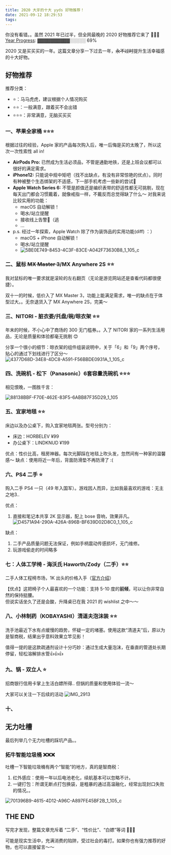 ```yaml
---
title: 2020 大牙的十大 yyds 好物推荐！
date: 2021-09-12 18:29:53
tags:
---
```



你没有看错。。虽然 2021 年已过半，但全网最晚的 2020 好物推荐它来了 🥰🥰🥰
[Year Progress](https://twitter.com/year_progress): ▓▓▓▓▓▓▓▓▓▓░░░░░ 69%

2020 又是买买买的一年。这篇文章分享一下过去一年，~~永不过时~~提升生活幸福感的十大好物。

<!--more--> 

## 好物推荐
推荐分类：

- ⭐️：马马虎虎，建议根据个人情况购买
- ⭐️⭐️：一般满意，跟着买不会出错
- ⭐️⭐️⭐️：非常满意，无脑买买买

### 一、苹果全家桶 ⭐️⭐️⭐️

根据过往的经验，Apple 家的产品每次购入后，唯一后悔是买的太晚了，所以这次一次性索性 all in!

- **AirPods Pro:** 已然成为生活必须品，不管是通勤地铁，还是上班会议都可以很好的满足需求。
- **iPhone12:** 只能说中规中矩吧（找不出缺点，有没有非常惊艳的优点）。同时有种被整个生态绑架的不适感，下一部手机考虑一些新的尝试🤔
- **Apple Watch Series 6:** 不管是颜值还是编织表带的舒适性都无可挑剔，现在每天出门都会习惯戴着，就像戒指一样，不戴反而总觉得缺了什么～ 对我来说比较实用的功能：
    - macOS 自动解锁！
    - 喝水/站立提醒
    - 接收线上告警🤣（逃 
    - ...
- p.s. 经过一年探索，Apple Watch 除了作为装饰品的实用功能(diff) ：）
    - macOS + iPhone 自动解锁！
    - 喝水/站立提醒
    - ![5BE0E749-8453-4C3F-83CE-A042F73630B8_1_105_c](/images/blog/2021-09-04-jvm-note/5BE0E749-8453-4C3F-83CE-A042F73630B8_1_105_c.jpeg)


### 二、鼠标 ~~MX Master 3~~/MX Anywhere 2S ⭐️⭐️

我对鼠标的唯一要求就是滚轮的左右翻页（无论是游览网站还是查看代码都很便捷）。

双十一的时候，低价入了 MX Master 3，功能上能满足需求，唯一的缺点在于体型过大。。无奈退货入了 MX Anywhere 2S，完美～

### 三、NITORI - 脏衣娄/托盘/碗/晾衣架 ⭐️⭐️

年末的时候，不小心中了商场的 300 无门槛券。。入了 NITORI 家的一系列生活用品，无论是质量和体验都毫无挑剔 😊

分享一个很小的细节：晾衣架的组件组装说明中，关于「6」和「9」两个序号，贴心的通过下划线进行了区分～
![4377D68D-34E8-4DC8-A591-F56BBDE0931A_1_105_c](/images/blog/2021-09-04-jvm-note/4377D68D-34E8-4DC8-A591-F56BBDE0931A_1_105_c.jpeg)



### 四、洗碗机 - 松下（Panasonic）6套容量洗碗机 ⭐️⭐️⭐️

相见恨晚，一图胜千言：

![88138BBF-F70E-462E-83F5-6ABB87F35D29_1_105](/images/blog/200104_japan_travel/88138BBF-F70E-462E-83F5-6ABB87F35D29_1_105_c.jpeg)


### 五、宜家地毯 ⭐️⭐️

床边以及办公桌下，购入宜家地毯两张。型号分别为：
- 床边：HORBELEV ¥99
- 办公桌下：LINDKNUD ¥199

优点：性价比高，租房神器。每次光脚踩在地毯上吹头发，忽然间有一种家的温馨感～ 
缺点：使用将近一年后，背面防滑垫不再防滑了 :(

### 六、PS4 二手 ⭐️

购入二手 PS4 一只（49 年入国军）。游戏因人而异，比如我最喜欢的游戏：无主之地3.. 

优点：
1. 直接和笔记本共享 2K 显示器，配上 bose 音响，效果非凡。
![D4571A94-290A-426A-896B-BF639D02D8C0_1_105_c](/images/blog/2021-09-04-jvm-note/D4571A94-290A-426A-896B-BF639D02D8C0_1_105_c.jpeg)

缺点：
1. 二手产品质量问题无法保证，例如手柄震动传感损坏，无门维修。
2. 玩游戏偷走的时间略多

### 七：人体工学椅 - 海沃氏 Haworth/Zody（二手）⭐️⭐️

二手人体工程椅市场，1K 出头的价格入手（[官方介绍](https://www.haworth.com/ap/zh-cn/%25E4%25BA%25A7%25E5%2593%2581/%25E5%258A%259E%25E5%2585%25AC%25E6%25A4%2585/zody-1.html)）

【优点】这把椅子个人最喜欢的一个功能：支持 5-10 度的**前倾**，可以让你非常自然的保持挺腰。   
但说实话坐久了还是会酸，升降桌已在我 2021 的 wishlist 之中～～

### 八、小林制药（KOBAYASHI）清道夫泡沫装  ⭐️⭐️

洗手池最近下水有点缓慢的趋势，怀疑一定的堵塞。使用这款“清道夫”后，原以为是智商税，结果出乎意料效果立竿见影！

值得一提的是这款疏通剂设计十分巧妙：通过生成大量泡沫，在垂直的管道处长期停留，轻松溶解排水管👍👍👍


### 九、锅 - 双立人 ⭐️

招商银行信用卡掌上生活白嫖所得.. 但锅的质量和使用体验一流～   

大家可以关注一下后续的活动 
![IMG_2913](/images/blog/2021-09-04-jvm-note/IMG_2913.PNG)


### 十、

## 无力吐槽

最后列举几个无力吐槽的踩坑产品。。 

### 拓牛智能垃圾桶 ❌❌❌

吐槽一下智能垃圾桶有两个“智能”的地方，真的是智商税：

1. 红外感应：使用一年以后电池老化，续航基本可以忽略不计。
2. 一键打包：所谓无断点打包换袋，是粗暴的通过高温融化，经常出现封口失败的情况。。

![701396B9-4615-4D12-A96C-A897FE45BF2B_1_105_c](/images/blog/2021-09-04-jvm-note/701396B9-4615-4D12-A96C-A897FE45BF2B_1_105_c.jpeg)



## THE END 

写完才发现，整篇文章充斥着 “二手”、“性价比”、“白嫖”等词 🤣🤣🤣 

可能是现实生活中，充满消费的陷阱，受过社会的毒打。如果你也有强力推荐的好物，也可以直接留言～～
